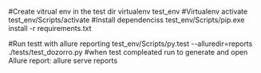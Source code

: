 #Create vitrual env in the test dir
virtualenv test_env
#Virtualenv activate
test_env/Scripts/activate
#Install dependenciss
test_env/Scripts/pip.exe install -r requirements.txt

#Run testt with allure reporting
test_env/Scripts/py.test --alluredir=reports ./tests/test_dozorro.py
#when test compleated run to generate and open Allure report:
allure serve reports